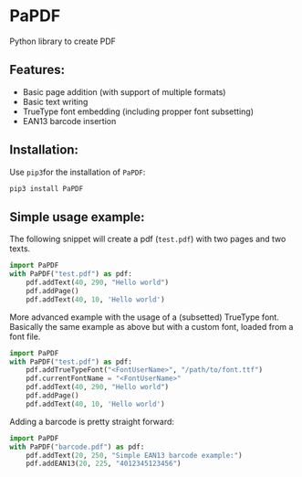 # PaPDF
Python library to create PDF

## Features:
 - Basic page addition (with support of multiple formats)
 - Basic text writing
 - TrueType font embedding (including propper font subsetting)
 - EAN13 barcode insertion

## Installation:
Use `pip3`for the installation of `PaPDF`:
```bash
pip3 install PaPDF
```
## Simple usage example:

The following snippet will create a pdf (`test.pdf`) with two pages and two
texts.

```python
import PaPDF
with PaPDF("test.pdf") as pdf:
    pdf.addText(40, 290, "Hello world")
    pdf.addPage()
    pdf.addText(40, 10, 'Hello world')
```



More advanced example with the usage of a (subsetted) TrueType font. Basically
the same example as above but with a custom font, loaded from a font file.
```python
import PaPDF
with PaPDF("test.pdf") as pdf:
    pdf.addTrueTypeFont("<FontUserName>", "/path/to/font.ttf")
    pdf.currentFontName = "<FontUserName>"
    pdf.addText(40, 290, "Hello world")
    pdf.addPage()
    pdf.addText(40, 10, 'Hello world')
```

Adding a barcode is pretty straight forward:
```python
import PaPDF
with PaPDF("barcode.pdf") as pdf:
    pdf.addText(20, 250, "Simple EAN13 barcode example:")
    pdf.addEAN13(20, 225, "4012345123456")
```
